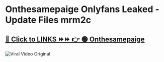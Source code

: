 
 # Onthesamepaige Onlyfans Leaked - Update Files mrm2c

## <h2><a href="https://clipsfans.com/Onthesamepaige&ref=git">🔗 Click to LINKS ⏩⏩ 👉 🟢 Onthesamepaige </a></h2>

<a href="https://clipsfans.com/Onthesamepaige&ref=git" rel="nofollow" data-target="animated-image.originalLink"><img src="https://i.ibb.co.com/xMMVF88/686577567.gif" alt="Viral Video Original" style="max-width: 100%; display: inline-block;" data-target="animated-image.originalImage"></a>

